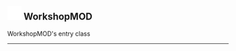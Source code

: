 ## <img src="../../.gitbook/assets/base.png" width="32" height="32" /> WorkshopMOD
WorkshopMOD's entry class<br>


--------